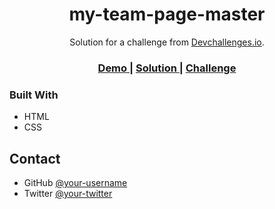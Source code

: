 <!-- Please update value in the {}  -->

<h1 align="center">my-team-page-master</h1>

<div align="center">
   Solution for a challenge from  <a href="http://devchallenges.io" target="_blank">Devchallenges.io</a>.
</div>

<div align="center">
  <h3>
    <a href="https://lucygmdev.github.io/my-team-page-master/">
      Demo
    </a>
    <span> | </span>
    <a href="https://github.com/lucyGMDev/my-team-page-master">
      Solution
    </a>
    <span> | </span>
    <a href="https://devchallenges.io/challenges/hhmesazsqgKXrTkYkt0U">
      Challenge
    </a>
  </h3>
</div>


### Built With

<!-- This section should list any major frameworks that you built your project using. Here are a few examples.-->

- HTML
- CSS

## Contact


- GitHub [@your-username](https://github.com/lucyGMDev)
- Twitter [@your-twitter](https://twitter.com/LucyGM_DEV)
